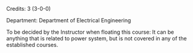 Credits: 3 (3-0-0)

Department: Department of Electrical Engineering

To be decided by the Instructor when floating this course: It can be anything that is related to power system, but is not covered in any of the established courses.